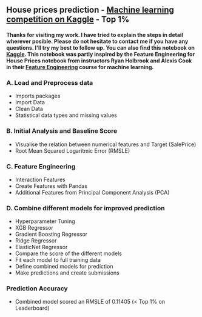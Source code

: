 ## House prices prediction - [Machine learning competition on Kaggle](https://www.kaggle.com/competitions/house-prices-advanced-regression-techniques) - Top 1% 
#### Thanks for visiting my work. I have tried to explain the steps in detail wherever posible. Please do not hesitate to contact me if you have any questions. I'll try my best to follow up. You can also find this notebook on [Kaggle](https://www.kaggle.com/code/muntasirphy/house-prices-top-1/notebook?scriptVersionId=103817570). This notebook was partly inspired by the Feature Engineering for House Prices notebook from instructors Ryan Holbrook and Alexis Cook in their [Feature Engineering](https://www.kaggle.com/learn/feature-engineering) course for machine learning.  

### A. Load and Preprocess data
* Imports packages
* Import Data
* Clean Data
* Statistical data types and missing values
### B. Initial Analysis and Baseline Score
* Visualise the relation between numerical features and Target (SalePrice)
* Root Mean Squared Logaritmic Error (RMSLE)
### C. Feature Engineering
* Interaction Features
* Create Features with Pandas
* Additional Features from Principal Component Analysis (PCA)
### D. Combine different models for improved prediction
* Hyperparameter Tuning
* XGB Regressor
* Gradient Boosting Regressor
* Ridge Regressor
* ElasticNet Regressor
* Compare the score of the different models
* Fit each model to full training data
* Define combined models for prediction
* Make predictions and create submissions
### Prediction Accuracy
* Combined model scored an RMSLE of 0.11405 (< Top 1% on Leaderboard)
